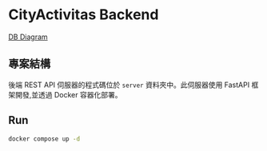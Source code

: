 # CityActivitas Backend

[DB Diagram](https://dbdiagram.io/d/%E8%B2%A1%E7%A8%85%E5%B1%80%E8%B3%87%E7%94%A2-67237c4ab1b39dd858136bec)


## 專案結構

後端 REST API 伺服器的程式碼位於 `server` 資料夾中。此伺服器使用 FastAPI 框架開發,並透過 Docker 容器化部署。


## Run

```bash
docker compose up -d
```
